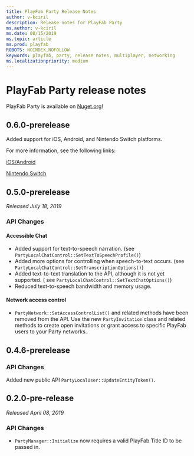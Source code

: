 ```yaml
---
title: PlayFab Party Release Notes
author: v-kciril
description: Release notes for PlayFab Party
ms.author: v-kciril
ms.date: 08/15/2019
ms.topic: article
ms.prod: playfab
ROBOTS: NOINDEX,NOFOLLOW
keywords: playfab, party, release notes, multiplayer, networking
ms.localizationpriority: medium
---
```


# PlayFab Party release notes

PlayFab Party is available on [Nuget.org](https://www.nuget.org/profiles/PlayFab)!

## 0.6.0-prerelease

Added support for iOS, Android, and Nintendo Switch platforms. 

For more information, see the following links:

[iOS/Android](https://github.com/PlayFab/PlayFabParty/releases)

[Nintendo Switch](https://github.com/PlayFab/PlayFabPartySwitch/releases)


## 0.5.0-prerelease

*Released July 18, 2019*

### API Changes

#### Accessible Chat
* Added support for text-to-speech narration. (see `PartyLocalChatControl::SetTextToSpeechProfile()`)
* Added more options for controlling when speech-to-text occurs. (see `PartyLocalChatControl::SetTranscriptionOptions()`)
* Added text-to-text translation to the API, although it is not yet supported. ( see `PartyLocalChatControl::SetTextChatOptions()`)
* Reduced text-to-speech bandwidth and memory usage.

#### Network access control
* `PartyNetwork::SetAccessControlList()` and related methods have been removed from the API. Use the new `PartyInvitation` class and related methods to create open invitations or grant access to specific PlayFab users to your Party networks.


## 0.4.6-prerelease

### API Changes

Added new public API `PartyLocalUser::UpdateEntityToken()`.


## 0.2.0-pre-release

*Released April 08, 2019*

### API Changes

* `PartyManager::Initialize` now requires a valid PlayFab Title ID to be passed in.
